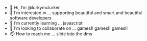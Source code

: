 - 👋 Hi, I’m @lurkymclurker
- 👀 I’m interested in ... supporting beautiful and smart and beautiful software developers
- 🌱 I’m currently learning ... javascript
- 💞️ I’m looking to collaborate on ... games!! games!! games!!
- 📫 How to reach me ... slide into the dms

<!---
lurkymclurker/lurkymclurker is a ✨ special ✨ repository because its `README.md` (this file) appears on your GitHub profile.
You can click the Preview link to take a look at your changes.
--->
